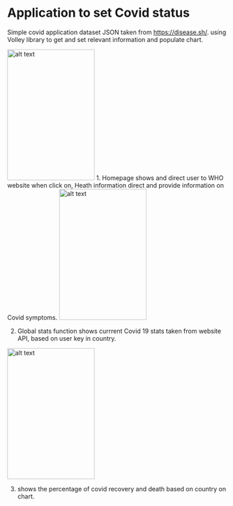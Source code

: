 # Application to set Covid status 
Simple covid application dataset JSON taken from https://disease.sh/. using Volley library to get and set relevant information and populate chart. 

<img src="https://user-images.githubusercontent.com/43243626/116509386-c32ea500-a8f5-11eb-90b4-8c4e24f3d1f4.png" alt="alt text" width="200" height="300"> 
1. Homepage shows and direct user to WHO website when click on, Heath information direct and provide information on Covid symptoms.

<img src="https://user-images.githubusercontent.com/43243626/116510177-13f2cd80-a8f7-11eb-9e05-31291f43f215.png" alt="alt text" width="200" height="300"> 

2. Global stats function shows currrent Covid 19 stats taken from website API, based on user key in country. 

<img src="https://user-images.githubusercontent.com/43243626/116510369-603e0d80-a8f7-11eb-9982-bcda1a2f374e.png" alt="alt text" width="200" height="300"> 

3. shows the percentage of covid recovery and death based on country on chart.
